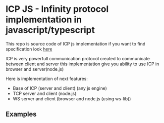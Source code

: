# ICP JS - Infinity protocol implementation in javascript/typescript

This repo is source code of ICP js implementation if you want to find specification look [here](https://github.com/maximmasterr/ICP)

ICP is very powerfull communication protocol created to communicate between client and server this implementation give you ability to use ICP in browser and server(node.js)

Here is implementation of next features:
- Base of ICP (server and client) (any js engine)
- TCP server and client (node.js)
- WS server and client (browser and node.js (using ws-lib))

## Examples
